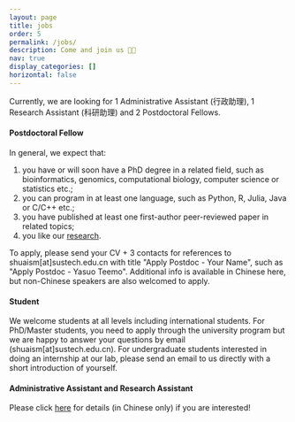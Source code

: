 ```yaml
---
layout: page
title: jobs
order: 5
permalink: /jobs/
description: Come and join us 👋🏼
nav: true
display_categories: []
horizontal: false
---
```


Currently, we are looking for 1 Administrative Assistant (行政助理), 1 Research Assistant (科研助理) and 2 Postdoctoral Fellows. 

#### **Postdoctoral Fellow**

In general, we expect that:

1. you have or will soon have a PhD degree in a related field, such as bioinformatics, genomics, computational biology, computer science or statistics etc.;
2. you can program in at least one language, such as Python, R, Julia, Java or C/C++ etc.;
3. you have published at least one first-author peer-reviewed paper in related topics;
4. you like our [research](/projects/).

To apply, please send your CV + 3 contacts for references to shuaism\[at\]sustech.edu.cn with title "Apply Postdoc - Your Name", such as "Apply Postdoc - Yasuo Teemo". Additional info is available in Chinese here, but non-Chinese speakers are also welcomed to apply.


#### **Student**
We welcome students at all levels including international students. For PhD/Master students, you need to apply through the university program but we are happy to answer your questions by email (shuaism\[at\]sustech.edu.cn). For undergraduate students interested in doing an internship at our lab, please send an email to us directly with a short introduction of yourself.


#### **Administrative Assistant and Research Assistant**
Please click [here](/assets/pdf/COmics_jobs.pdf) for details (in Chinese only) if you are interested!